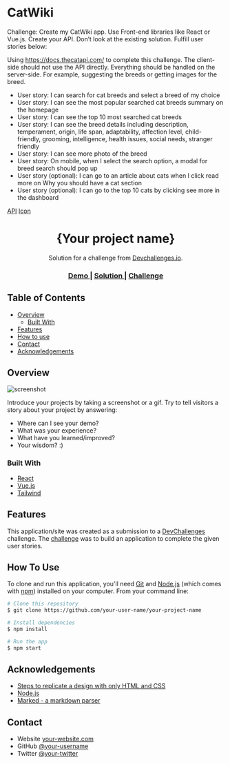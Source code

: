 # CatWiki

Challenge: Create my CatWiki app. Use Front-end libraries like React or Vue.js. Create your API. Don’t look at the existing solution. Fulfill user stories below:

Using https://docs.thecatapi.com/ to complete this challenge. The client-side should not use the API directly. Everything should be handled on the server-side. For example, suggesting the breeds or getting images for the breed.

-  User story: I can search for cat breeds and select a breed of my choice
-  User story: I can see the most popular searched cat breeds summary on the homepage
-  User story: I can see the top 10 most searched cat breeds
-  User story: I can see the breed details including description, temperament, origin, life span, adaptability, affection level, child-friendly, grooming, intelligence, health issues, social needs, stranger friendly
-  User story: I can see more photo of the breed
-  User story: On mobile, when I select the search option, a modal for breed search should pop up
-  User story (optional): I can go to an article about cats when I click read more on Why you should have a cat section
-  User story (optional): I can go to the top 10 cats by clicking see more in the dashboard

[API](https://developer.thecatapi.com/)
[Icon](https://google.github.io/material-design-icons/)

<!-- Please update value in the {}  -->

<h1 align="center">{Your project name}</h1>

<div align="center">
   Solution for a challenge from  <a href="http://devchallenges.io" target="_blank">Devchallenges.io</a>.
</div>

<div align="center">
  <h3>
    <a href="https://{your-demo-link.your-domain}">
      Demo
    </a>
    <span> | </span>
    <a href="https://{your-url-to-the-solution}">
      Solution
    </a>
    <span> | </span>
    <a href="https://devchallenges.io/challenges/f4NJ53rcfgrP6sBMD2jt">
      Challenge
    </a>
  </h3>
</div>

<!-- TABLE OF CONTENTS -->

## Table of Contents

-  [Overview](#overview)
   -  [Built With](#built-with)
-  [Features](#features)
-  [How to use](#how-to-use)
-  [Contact](#contact)
-  [Acknowledgements](#acknowledgements)

<!-- OVERVIEW -->

## Overview

![screenshot](https://user-images.githubusercontent.com/16707738/92399059-5716eb00-f132-11ea-8b14-bcacdc8ec97b.png)

Introduce your projects by taking a screenshot or a gif. Try to tell visitors a story about your project by answering:

-  Where can I see your demo?
-  What was your experience?
-  What have you learned/improved?
-  Your wisdom? :)

### Built With

<!-- This section should list any major frameworks that you built your project using. Here are a few examples.-->

-  [React](https://reactjs.org/)
-  [Vue.js](https://vuejs.org/)
-  [Tailwind](https://tailwindcss.com/)

## Features

<!-- List the features of your application or follow the template. Don't share the figma file here :) -->

This application/site was created as a submission to a [DevChallenges](https://devchallenges.io/challenges) challenge. The [challenge](https://devchallenges.io/challenges/f4NJ53rcfgrP6sBMD2jt) was to build an application to complete the given user stories.

## How To Use

<!-- Example: -->

To clone and run this application, you'll need [Git](https://git-scm.com) and [Node.js](https://nodejs.org/en/download/) (which comes with [npm](http://npmjs.com)) installed on your computer. From your command line:

```bash
# Clone this repository
$ git clone https://github.com/your-user-name/your-project-name

# Install dependencies
$ npm install

# Run the app
$ npm start
```

## Acknowledgements

<!-- This section should list any articles or add-ons/plugins that helps you to complete the project. This is optional but it will help you in the future. For example: -->

-  [Steps to replicate a design with only HTML and CSS](https://devchallenges-blogs.web.app/how-to-replicate-design/)
-  [Node.js](https://nodejs.org/)
-  [Marked - a markdown parser](https://github.com/chjj/marked)

## Contact

-  Website [your-website.com](https://{your-web-site-link})
-  GitHub [@your-username](https://{github.com/your-usermame})
-  Twitter [@your-twitter](https://{twitter.com/your-username})
